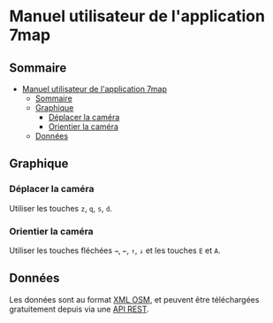 # Manuel utilisateur de l'application 7map

## Sommaire

- [Manuel utilisateur de l'application 7map](#manuel-utilisateur-de-lapplication-7map)
  - [Sommaire](#sommaire)
  - [Graphique](#graphique)
    - [Déplacer la caméra](#déplacer-la-caméra)
    - [Orientier la caméra](#orientier-la-caméra)
  - [Données](#données)

## Graphique

### Déplacer la caméra

Utiliser les touches `z`, `q`, `s`, `d`.

### Orientier la caméra

Utiliser les touches fléchées `→`, `←`, `↑`, `↓` et les touches `E` et `A`.

## Données

Les données sont au format [XML OSM](https://wiki.openstreetmap.org/wiki/OSM_XML), et peuvent être téléchargées gratuitement depuis via une [API REST](https://wiki.openstreetmap.org/wiki/API_v0.6#Retrieving_map_data_by_bounding_box:_GET_.2Fapi.2F0.6.2Fmap).